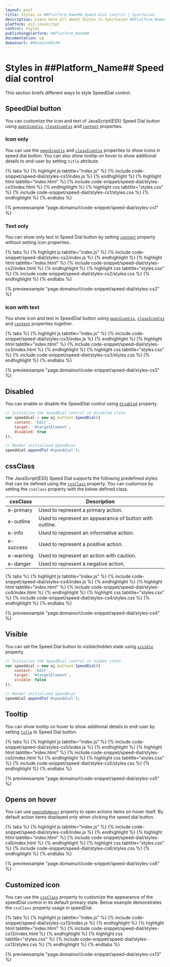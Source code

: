 ```yaml
---
layout: post
title: Styles in ##Platform_Name## Speed dial control | Syncfusion
description: Learn here all about Styles in Syncfusion ##Platform_Name## Speed dial control of Syncfusion Essential JS 2 and more.
platform: ej2-javascript
control: Styles 
publishingplatform: ##Platform_Name##
documentation: ug
domainurl: ##DomainURL##
---
```


# Styles in ##Platform_Name## Speed dial control

This section briefs different ways to style SpeedDial control.

## SpeedDial button

You can customize the icon and text of JavaScript(ES5) Speed Dial button using [`openIconCss`](../api/speed-dial#openiconcss), [`closeIconCss`](../api/speed-dial#closeiconcss) and [`content`](../api/speed-dial#content) properties.

### Icon only

You can use the [`openIconCss`](../api/speed-dial#openiconcss) and [`closeIconCss`](../api/speed-dial#closeiconcss) properties to show icons in speed dial button. You can also show tooltip on hover to show additional details to end-user by setting `title` attribute.

{% tabs %}
{% highlight js tabtitle="index.js" %}
{% include code-snippet/speed-dial/styles-cs1/index.js %}
{% endhighlight %}
{% highlight html tabtitle="index.html" %}
{% include code-snippet/speed-dial/styles-cs1/index.html %}
{% endhighlight %}
{% highlight css tabtitle="styles.css" %}
{% include code-snippet/speed-dial/styles-cs1/styles.css %}
{% endhighlight %}
{% endtabs %}
        
{% previewsample "page.domainurl/code-snippet/speed-dial/styles-cs1" %}

### Text only

You can show only text in Speed Dial button by setting [`content`](../api/speed-dial#content) property  without setting icon properties..

{% tabs %}
{% highlight js tabtitle="index.js" %}
{% include code-snippet/speed-dial/styles-cs2/index.js %}
{% endhighlight %}
{% highlight html tabtitle="index.html" %}
{% include code-snippet/speed-dial/styles-cs2/index.html %}
{% endhighlight %}
{% highlight css tabtitle="styles.css" %}
{% include code-snippet/speed-dial/styles-cs2/styles.css %}
{% endhighlight %}
{% endtabs %}
        
{% previewsample "page.domainurl/code-snippet/speed-dial/styles-cs2" %}

### Icon with text

You show icon and text in SpeedDial button using [`openIconCss`](../api/speed-dial#openiconcss), [`closeIconCss`](../api/speed-dial#closeiconcss) and [`content`](../api/speed-dial#content) properties together.

{% tabs %}
{% highlight js tabtitle="index.js" %}
{% include code-snippet/speed-dial/styles-cs3/index.js %}
{% endhighlight %}
{% highlight html tabtitle="index.html" %}
{% include code-snippet/speed-dial/styles-cs3/index.html %}
{% endhighlight %}
{% highlight css tabtitle="styles.css" %}
{% include code-snippet/speed-dial/styles-cs3/styles.css %}
{% endhighlight %}
{% endtabs %}
        
{% previewsample "page.domainurl/code-snippet/speed-dial/styles-cs3" %}

## Disabled

You can enable or disable the SpeedDial control using [`disabled`](../api/speed-dial#disabled) property.

```js
// Initialize the SpeedDial control in disabled state
var speeddial = new ej.buttons.SpeedDial({
    content: 'Edit',
    target: '#targetElement',
    disabled: true
});

// Render initialized SpeedDial
speeddial.appendTo('#speeddial');
```

## cssClass

The JavaScript(ES5) Speed Dial supports the following predefined styles that can be defined using the [`cssClass`](../api/speed-dial#cssclass) property. You can customize by setting the `cssClass` property with the below defined class.

| cssClass | Description |
| -------- | -------- |
| e-primary | Used to represent a primary action. |
| e-outline |  Used to represent an appearance of button with outline. |
| e-info |  Used to represent an informative action. |
| e-success | Used to represent a positive action. |
| e-warning | Used to represent an action with caution. |
| e-danger | Used to represent a negative action. |

{% tabs %}
{% highlight js tabtitle="index.js" %}
{% include code-snippet/speed-dial/styles-cs4/index.js %}
{% endhighlight %}
{% highlight html tabtitle="index.html" %}
{% include code-snippet/speed-dial/styles-cs4/index.html %}
{% endhighlight %}
{% highlight css tabtitle="styles.css" %}
{% include code-snippet/speed-dial/styles-cs4/styles.css %}
{% endhighlight %}
{% endtabs %}
        
{% previewsample "page.domainurl/code-snippet/speed-dial/styles-cs4" %}

## Visible

You can set the Speed Dial button to visible/hidden state using [`visible`](../api/speed-dial#visible) property.

```js
// Initialize the SpeedDial control in hidden state
var speeddial = new ej.buttons.SpeedDial({
    content: 'Edit',
    target: '#targetElement',
    visible: false
});

// Render initialized SpeedDial
speeddial.appendTo('#speeddial');
```

## Tooltip

You can show tooltip on hover to show additional details to end-user by setting [`title`](../api/speed-dial/speedDialItemModel/#title) to Speed Dial button.

{% tabs %}
{% highlight js tabtitle="index.js" %}
{% include code-snippet/speed-dial/styles-cs5/index.js %}
{% endhighlight %}
{% highlight html tabtitle="index.html" %}
{% include code-snippet/speed-dial/styles-cs5/index.html %}
{% endhighlight %}
{% highlight css tabtitle="styles.css" %}
{% include code-snippet/speed-dial/styles-cs5/styles.css %}
{% endhighlight %}
{% endtabs %}
        
{% previewsample "page.domainurl/code-snippet/speed-dial/styles-cs5" %}

## Opens on hover

You can use [`opensOnHover`](../api/speed-dial#opensonhover) property to open actions items on hover itself. By default action items displayed only when clicking the speed dial button.

{% tabs %}
{% highlight js tabtitle="index.js" %}
{% include code-snippet/speed-dial/styles-cs6/index.js %}
{% endhighlight %}
{% highlight html tabtitle="index.html" %}
{% include code-snippet/speed-dial/styles-cs6/index.html %}
{% endhighlight %}
{% highlight css tabtitle="styles.css" %}
{% include code-snippet/speed-dial/styles-cs6/styles.css %}
{% endhighlight %}
{% endtabs %}
        
{% previewsample "page.domainurl/code-snippet/speed-dial/styles-cs6" %}

## Customized icon

You can use the [`cssClass`](../api/speed-dial#cssclass) property to customize the appearance of the speedDial control in its default primary state. Below example demonstrates the `cssClass` property usage in speedDial.

{% tabs %}
{% highlight js tabtitle="index.js" %}
{% include code-snippet/speed-dial/styles-cs13/index.js %}
{% endhighlight %}
{% highlight html tabtitle="index.html" %}
{% include code-snippet/speed-dial/styles-cs13/index.html %}
{% endhighlight %}
{% highlight css tabtitle="styles.css" %}
{% include code-snippet/speed-dial/styles-cs13/styles.css %}
{% endhighlight %}
{% endtabs %}
        
{% previewsample "page.domainurl/code-snippet/speed-dial/styles-cs13" %}